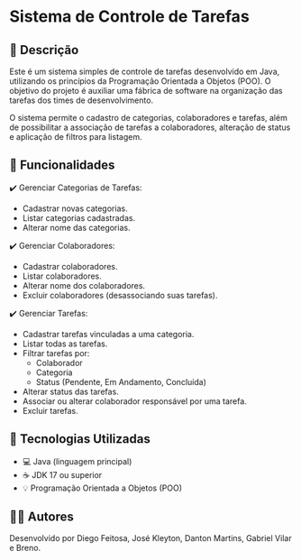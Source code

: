# Sistema de Controle de Tarefas

## 📄 Descrição
Este é um sistema simples de controle de tarefas desenvolvido em Java, utilizando os princípios da Programação Orientada a Objetos (POO). O objetivo do projeto é auxiliar uma fábrica de software na organização das tarefas dos times de desenvolvimento.

O sistema permite o cadastro de categorias, colaboradores e tarefas, além de possibilitar a associação de tarefas a colaboradores, alteração de status e aplicação de filtros para listagem.

## 🎯 Funcionalidades
✔️ Gerenciar Categorias de Tarefas:
- Cadastrar novas categorias.
- Listar categorias cadastradas.
- Alterar nome das categorias.

✔️ Gerenciar Colaboradores:
- Cadastrar colaboradores.
- Listar colaboradores.
- Alterar nome dos colaboradores.
- Excluir colaboradores (desassociando suas tarefas).

✔️ Gerenciar Tarefas:
- Cadastrar tarefas vinculadas a uma categoria.
- Listar todas as tarefas.
- Filtrar tarefas por:
  - Colaborador
  - Categoria
  - Status (Pendente, Em Andamento, Concluída)
- Alterar status das tarefas.
- Associar ou alterar colaborador responsável por uma tarefa.
- Excluir tarefas.

## 🚀 Tecnologias Utilizadas
- 💻 Java (linguagem principal)
- ☕ JDK 17 ou superior 
- 💡 Programação Orientada a Objetos (POO)

## 👨‍💻 Autores
Desenvolvido por Diego Feitosa, José Kleyton, Danton Martins, Gabriel Vilar e Breno.
